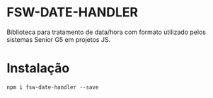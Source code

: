 # FSW-DATE-HANDLER

Biblioteca para tratamento de data/hora com formato utilizado pelos sistemas Senior G5 em projetos JS. 

# Instalação

`npm i fsw-date-handler --save`